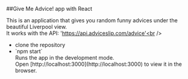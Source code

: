 ##Give Me Advice! app with React

This is an application that gives you random funny advices under the beautiful Liverpool view. <br />
It works with the API: 'https://api.adviceslip.com/advice'<br />

<ul>
<li>clone the repository</li>
<li> `npm start`<br />
  Runs the app in the development mode.<br />
  Open [http://localhost:3000](http://localhost:3000) to view it in the browser.</li>
</ul>

